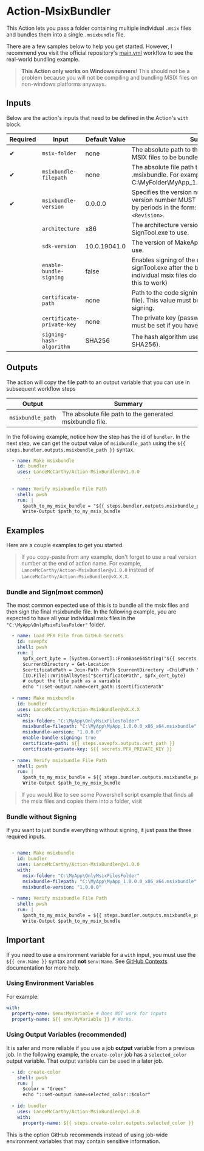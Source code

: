 # Action-MsixBundler
This Action lets you pass a folder containing multiple individual `.msix` files and bundles them into a single `.msixbundle` file.

There are a few samples below to help you get started. However, I recommend you visit the official repository's [main.yml](https://github.com/LanceMcCarthy/Action-MsixBundler/blob/main/.github/workflows/main.yml) workflow to see the real-world bundling example.

> **This Action only works on Windows runners**! This should not be a problem because you will not be compiling and bundling MSIX files on non-windows platforms anyways.

## Inputs

Below are the action's inputs that need to be defined in the Action's `with` block.

| Required | Input | Default Value | Summary |
|----------|--------|---------|---------|
| ✔ | `msix-folder` | none | The absolute path to the folder containing all the MSIX files to be bundled. |
| ✔ | `msixbundle-filepath` | none| The absolute file path to be used for the .msixbundle. For example, C:\MyFolder\MyApp_1.0.0.0_x86_x64.msixbundle. |
| ✔ | `msixbundle-version` | 0.0.0.0 | Specifies the version number of the bundle. The version number MUST be in four parts separated by periods in the form: `<Major>.<Minor>.<Build>.<Revision>`. |
|  | `architecture` | x86 | The architecture version of MakeAppx.exe and SignTool.exe to use. |
|  | `sdk-version` | 10.0.19041.0 | The version of MakeAppx.exe and SignTool.exe to use. |
|  | `enable-bundle-signing` | false | Enables signing of the msixbundle by using signTool.exe after the bundle is created (the individual msix files do not need to be signed fore this to work) |
|  | `certificate-path` | none | Path to the code signing certificate (i.e., the PFX file). This value must be set if you have enabled signing. |
|  | `certificate-private-key` | none | The private key (password) for the PFX. This value must be set if you have enabled signing. |
|  | `signing-hash-algorithm` | SHA256 | The hash algorithm used for signing (default is SHA256). |

## Outputs

The action will copy the file path to an output variable that you can use in subsequent workflow steps

| Output | Summary |
|----------|--------|
| `msixbundle_path` | The absolute file path to the generated msixbundle file. |

In the following example, notice how the step has the id of `bundler`. In the next step, we can get the output value of `msixbundle_path` using the `${{ steps.bundler.outputs.msixbundle_path }}` syntax.

```yaml
  - name: Make msixbundle
    id: bundler
    uses: LanceMcCarthy/Action-MsixBundler@v1.0.0
      ...
  
  - name: Verify msixbundle File Path
    shell: pwsh
    run: |
      $path_to_my_msix_bundle = "${{ steps.bundler.outputs.msixbundle_path }}"
      Write-Output $path_to_my_msix_bundle
```

## Examples

Here are a couple examples to get you started. 

> If you copy-paste from any example, don't forget to use a real version number at the end of action name. For example, `LanceMcCarthy/Action-MsixBundler@v1.0.0` instead of `LanceMcCarthy/Action-MsixBundler@vX.X.X`.

### Bundle and Sign(most common)

The most common expected use of this is to bundle all the msix files and then sign the final msixbundle file. In the following example, you are expected to have all your individual msix files in the `"C:\MyApp\OnlyMsixFilesFolder"` folder.

```yaml
  - name: Load PFX File from GitHub Secrets
    id: savepfx
    shell: pwsh
    run: |
      $pfx_cert_byte = [System.Convert]::FromBase64String("${{ secrets.PFX_BASE64 }}")
      $currentDirectory = Get-Location
      $certificatePath = Join-Path -Path $currentDirectory -ChildPath "MyCertificate.pfx"
      [IO.File]::WriteAllBytes("$certificatePath", $pfx_cert_byte)
      # output the file path as a variable
      echo "::set-output name=cert_path::$certificatePath"
      
  - name: Make msixbundle
    id: bundler
    uses: LanceMcCarthy/Action-MsixBundler@vX.X.X
    with:
      msix-folder: "C:\MyApp\OnlyMsixFilesFolder"
      msixbundle-filepath: "C:\MyApp\MyApp_1.0.0.0_x86_x64.msixbundle"
      msixbundle-version: "1.0.0.0"
      enable-bundle-signing: true
      certificate-path: ${{ steps.savepfx.outputs.cert_path }}
      certificate-private-key: ${{ secrets.PFX_PRIVATE_KEY }}
      
  - name: Verify msixbundle File Path
    shell: pwsh
    run: |
      $path_to_my_msix_bundle = ${{ steps.bundler.outputs.msixbundle_path }}"
      Write-Output $path_to_my_msix_bundle
```

> If you would like to see some Powershell script example that finds all the msix files and copies them into a folder, visit 

### Bundle without Signing

If you want to just bundle everything without signing, it just pass the three required inputs.

```yaml

  - name: Make msixbundle
    id: bundler
    uses: LanceMcCarthy/Action-MsixBundler@v1.0.0
    with:
      msix-folder: "C:\MyApp\OnlyMsixFilesFolder"
      msixbundle-filepath: "C:\MyApp\MyApp_1.0.0.0_x86_x64.msixbundle"
      msixbundle-version: "1.0.0.0"
      
  - name: Verify msixbundle File Path
    shell: pwsh
    run: |
      $path_to_my_msix_bundle = ${{ steps.bundler.outputs.msixbundle_path }}"
      Write-Output $path_to_my_msix_bundle
```


## Important

If you need to use a environment variable for a `with` input, you must use the `${{ env.Name }}` syntax and **not** `$env:Name`. See [GitHub Contexts](https://docs.github.com/en/actions/reference/context-and-expression-syntax-for-github-actions#contexts) documentation for more help.

### Using Environment Variables

For example:

```yaml
with:
  property-name: $env:MyVariable # Does NOT work for inputs
  property-name: ${{ env.MyVariable }} # Works.
```

### Using Output Variables (recommended)

It is safer and more reliable if you use a job **output** variable from a previous job. In the following example, the `create-color` job has a `selected_color` output variable. That output variable can be used in a later job.

```yaml
  - id: create-color
    shell: pwsh
    run: |
      $color = "Green"
      echo "::set-output name=selected_color::$color"
      
  - id: bundler
    uses: LanceMcCarthy/Action-MsixBundler@v1.0.0
    with:
      property-name: ${{ steps.create-color.outputs.selected_color }}
```
This is the option GitHub recommends instead of using job-wide environment variables that may contain sensitive information.

